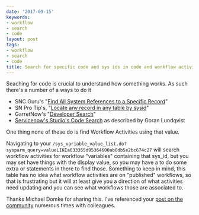 ```yaml
---
date: '2017-09-15'
keywords:
- workflow
- search
- code
layout: post
tags:
- workflow
- search
- code
title: Search for specific code and sys ids in code and workflow activities
---
```


Seaching for code is crucial to understand how something works. As such
there's a number of a ways to do it

-   SNC Guru's "[Find All System References to a Specific
    Record](https://www.servicenowguru.com/system-definition/find-references-specific-record/)"
-   SN Pro Tip's, "[Locate any record in any table by
    sysid](https://snprotips.com/blog/sncprotips/2015/12/locate-any-record-in-any-table-by-sysidhtml)"
-   GarretNow's "[Developer
    Search](https://garrettnow.com/2014/08/12/developer-search/)"
-   [Servicenow's Studio's Code
    Search](https://community.servicenow.com/community/develop/blog/2017/01/15/where-did-i-write-that-piece-of-code)
    as described by Goran Lundqvist

One thing none of these do is find Workflow Activities using that value.

Navigating to your
`/sys_variable_value_list.do?sysparm_query=valueLIKEa033355d95364600ab0db5e2bc674c27`
will search workflow activities for workflow "variables" containing that
sys\_id, but you may set have things with the display value, so you may
have a to do some extra or statements in there to find those. Something
to keep in mind, this table has no idea what workflow activities are on
"published" workflows, so that is frustrating but it will at least give
you a direction of what activities need updating and you can see what
workflows those are associated to.

Thanks Michael Domke for sharing this. I've referenced your [post on the
community](https://community.servicenow.com/thread/157997) numerous
times with colleagues.
